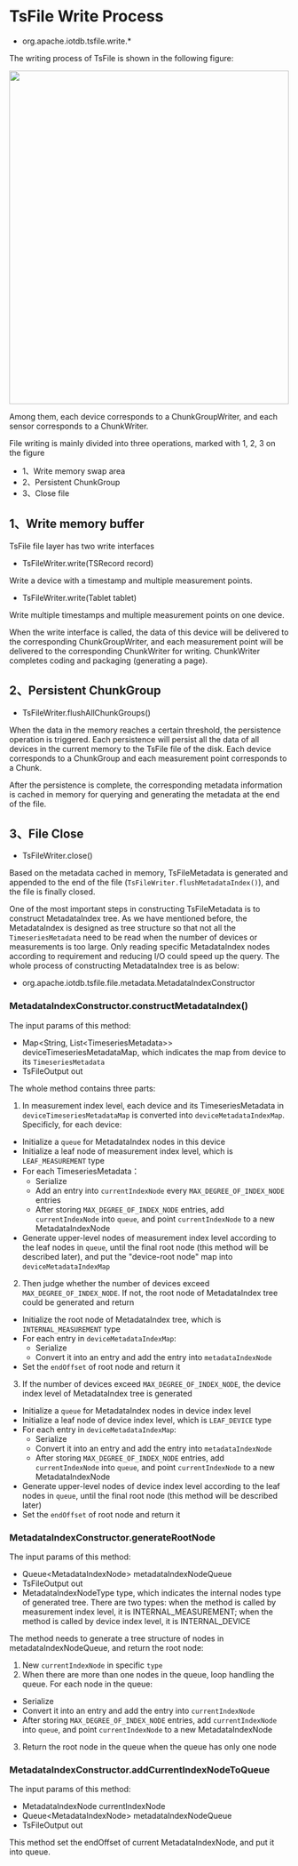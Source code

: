 <!--

    Licensed to the Apache Software Foundation (ASF) under one
    or more contributor license agreements.  See the NOTICE file
    distributed with this work for additional information
    regarding copyright ownership.  The ASF licenses this file
    to you under the Apache License, Version 2.0 (the
    "License"); you may not use this file except in compliance
    with the License.  You may obtain a copy of the License at
    
        http://www.apache.org/licenses/LICENSE-2.0
    
    Unless required by applicable law or agreed to in writing,
    software distributed under the License is distributed on an
    "AS IS" BASIS, WITHOUT WARRANTIES OR CONDITIONS OF ANY
    KIND, either express or implied.  See the License for the
    specific language governing permissions and limitations
    under the License.

-->

# TsFile Write Process

- org.apache.iotdb.tsfile.write.*

The writing process of TsFile is shown in the following figure:

<img style="width:100%; max-width:800px; max-height:600px; margin-left:auto; margin-right:auto; display:block;" src="https://user-images.githubusercontent.com/19167280/73625238-efba2980-467e-11ea-927e-a7021f8153af.png">

Among them, each device corresponds to a ChunkGroupWriter, and each sensor corresponds to a ChunkWriter.

File writing is mainly divided into three operations, marked with 1, 2, 3 on the figure

- 1、Write memory swap area
- 2、Persistent ChunkGroup
- 3、Close file

## 1、Write memory buffer

TsFile file layer has two write interfaces

- TsFileWriter.write(TSRecord record)

Write a device with a timestamp and multiple measurement points.

- TsFileWriter.write(Tablet tablet)

 Write multiple timestamps and multiple measurement points on one device.

When the write interface is called, the data of this device will be delivered to the corresponding ChunkGroupWriter, and each measurement point will be delivered to the corresponding ChunkWriter for writing.  ChunkWriter completes coding and packaging (generating a page).

## 2、Persistent ChunkGroup

- TsFileWriter.flushAllChunkGroups()

When the data in the memory reaches a certain threshold, the persistence operation is triggered.  Each persistence will persist all the data of all devices in the current memory to the TsFile file of the disk.  Each device corresponds to a ChunkGroup and each measurement point corresponds to a Chunk.

After the persistence is complete, the corresponding metadata information is cached in memory for querying and generating the metadata at the end of the file.

## 3、File Close

- TsFileWriter.close()

Based on the metadata cached in memory, TsFileMetadata is generated and appended to the end of the file (`TsFileWriter.flushMetadataIndex()`), and the file is finally closed.

One of the most important steps in constructing TsFileMetadata is to construct MetadataIndex tree. As we have mentioned before, the MetadataIndex is designed as tree structure so that not all the `TimeseriesMetadata` need to be read when the number of devices or measurements is too large. Only reading specific MetadataIndex nodes according to requirement and reducing I/O could speed up the query. The whole process of constructing MetadataIndex tree is as below:

* org.apache.iotdb.tsfile.file.metadata.MetadataIndexConstructor

### MetadataIndexConstructor.constructMetadataIndex()

The input params of this method:
* Map\<String, List\<TimeseriesMetadata\>\> deviceTimeseriesMetadataMap, which indicates the map from device to its `TimeseriesMetadata`
* TsFileOutput out

The whole method contains three parts:

1. In measurement index level, each device and its TimeseriesMetadata in `deviceTimeseriesMetadataMap` is converted into `deviceMetadataIndexMap`. Specificly, for each device:
  * Initialize a `queue` for MetadataIndex nodes in this device
  * Initialize a leaf node of measurement index level, which is `LEAF_MEASUREMENT` type
  * For each TimeseriesMetadata：
    * Serialize
    * Add an entry into `currentIndexNode` every `MAX_DEGREE_OF_INDEX_NODE` entries
    * After storing `MAX_DEGREE_OF_INDEX_NODE` entries, add `currentIndexNode` into `queue`, and point `currentIndexNode` to a new MetadataIndexNode
  * Generate upper-level nodes of measurement index level according to the leaf nodes in `queue`, until the final root node (this method will be described later), and put the "device-root node" map into `deviceMetadataIndexMap`

2. Then judge whether the number of devices exceed `MAX_DEGREE_OF_INDEX_NODE`. If not, the root node of MetadataIndex tree could be generated and return
  * Initialize the root node of MetadataIndex tree, which is `INTERNAL_MEASUREMENT` type
  * For each entry in `deviceMetadataIndexMap`:
    * Serialize
    * Convert it into an entry and add the entry into `metadataIndexNode`
  * Set the `endOffset` of root node and return it

3. If the number of devices exceed `MAX_DEGREE_OF_INDEX_NODE`, the device index level of MetadataIndex tree is generated
  * Initialize a `queue` for MetadataIndex nodes in device index level
  * Initialize a leaf node of device index level, which is `LEAF_DEVICE` type
  * For each entry in `deviceMetadataIndexMap`:
    * Serialize
    * Convert it into an entry and add the entry into `metadataIndexNode`
    * After storing `MAX_DEGREE_OF_INDEX_NODE` entries, add `currentIndexNode` into `queue`, and point `currentIndexNode` to a new MetadataIndexNode
  * Generate upper-level nodes of device index level according to the leaf nodes in `queue`, until the final root node (this method will be described later)
  * Set the `endOffset` of root node and return it

### MetadataIndexConstructor.generateRootNode

The input params of this method:
* Queue\<MetadataIndexNode\> metadataIndexNodeQueue
* TsFileOutput out
* MetadataIndexNodeType type, which indicates the internal nodes type of generated tree. There are two types: when the method is called by measurement index level, it is INTERNAL_MEASUREMENT; when the method is called by device index level, it is INTERNAL_DEVICE 

The method needs to generate a tree structure of nodes in metadataIndexNodeQueue, and return the root node:
1. New `currentIndexNode` in specific `type`
2. When there are more than one nodes in the queue, loop handling the queue. For each node in the queue:
  * Serialize
  * Convert it into an entry and add the entry into `currentIndexNode`
  * After storing `MAX_DEGREE_OF_INDEX_NODE` entries, add `currentIndexNode` into `queue`, and point `currentIndexNode` to a new MetadataIndexNode
3. Return the root node in the queue when the queue has only one node

### MetadataIndexConstructor.addCurrentIndexNodeToQueue

The input params of this method:
* MetadataIndexNode currentIndexNode
* Queue\<MetadataIndexNode\> metadataIndexNodeQueue
* TsFileOutput out

This method set the endOffset of current MetadataIndexNode, and put it into queue.